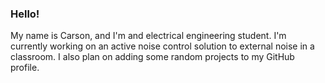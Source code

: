 ### Hello!
My name is Carson, and I'm and electrical engineering student.
I'm currently working on an active noise control solution to
external noise in a classroom. I also plan on adding some random
projects to my GitHub profile.
